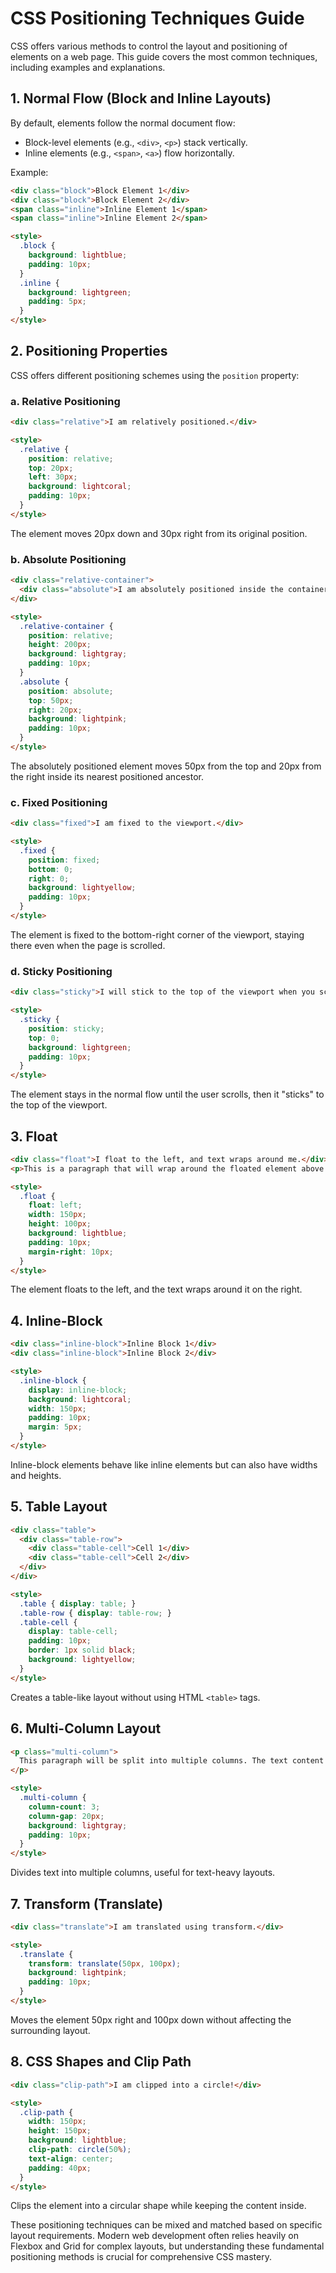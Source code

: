 # CSS Positioning Techniques Guide

CSS offers various methods to control the layout and positioning of elements on a web page. This guide covers the most common techniques, including examples and explanations.

## 1. Normal Flow (Block and Inline Layouts)

By default, elements follow the normal document flow:

- Block-level elements (e.g., `<div>`, `<p>`) stack vertically.
- Inline elements (e.g., `<span>`, `<a>`) flow horizontally.

Example:

```html
<div class="block">Block Element 1</div>
<div class="block">Block Element 2</div>
<span class="inline">Inline Element 1</span>
<span class="inline">Inline Element 2</span>

<style>
  .block {
    background: lightblue;
    padding: 10px;
  }
  .inline {
    background: lightgreen;
    padding: 5px;
  }
</style>
```

## 2. Positioning Properties

CSS offers different positioning schemes using the `position` property:

### a. Relative Positioning

```html
<div class="relative">I am relatively positioned.</div>

<style>
  .relative {
    position: relative;
    top: 20px;
    left: 30px;
    background: lightcoral;
    padding: 10px;
  }
</style>
```

The element moves 20px down and 30px right from its original position.

### b. Absolute Positioning

```html
<div class="relative-container">
  <div class="absolute">I am absolutely positioned inside the container.</div>
</div>

<style>
  .relative-container {
    position: relative;
    height: 200px;
    background: lightgray;
    padding: 10px;
  }
  .absolute {
    position: absolute;
    top: 50px;
    right: 20px;
    background: lightpink;
    padding: 10px;
  }
</style>
```

The absolutely positioned element moves 50px from the top and 20px from the right inside its nearest positioned ancestor.

### c. Fixed Positioning

```html
<div class="fixed">I am fixed to the viewport.</div>

<style>
  .fixed {
    position: fixed;
    bottom: 0;
    right: 0;
    background: lightyellow;
    padding: 10px;
  }
</style>
```

The element is fixed to the bottom-right corner of the viewport, staying there even when the page is scrolled.

### d. Sticky Positioning

```html
<div class="sticky">I will stick to the top of the viewport when you scroll!</div>

<style>
  .sticky {
    position: sticky;
    top: 0;
    background: lightgreen;
    padding: 10px;
  }
</style>
```

The element stays in the normal flow until the user scrolls, then it "sticks" to the top of the viewport.

## 3. Float

```html
<div class="float">I float to the left, and text wraps around me.</div>
<p>This is a paragraph that will wrap around the floated element above.</p>

<style>
  .float {
    float: left;
    width: 150px;
    height: 100px;
    background: lightblue;
    padding: 10px;
    margin-right: 10px;
  }
</style>
```

The element floats to the left, and the text wraps around it on the right.

## 4. Inline-Block

```html
<div class="inline-block">Inline Block 1</div>
<div class="inline-block">Inline Block 2</div>

<style>
  .inline-block {
    display: inline-block;
    background: lightcoral;
    width: 150px;
    padding: 10px;
    margin: 5px;
  }
</style>
```

Inline-block elements behave like inline elements but can also have widths and heights.

## 5. Table Layout

```html
<div class="table">
  <div class="table-row">
    <div class="table-cell">Cell 1</div>
    <div class="table-cell">Cell 2</div>
  </div>
</div>

<style>
  .table { display: table; }
  .table-row { display: table-row; }
  .table-cell {
    display: table-cell;
    padding: 10px;
    border: 1px solid black;
    background: lightyellow;
  }
</style>
```

Creates a table-like layout without using HTML `<table>` tags.

## 6. Multi-Column Layout

```html
<p class="multi-column">
  This paragraph will be split into multiple columns. The text content will flow between the columns, creating a multi-column layout like you see in newspapers or magazines.
</p>

<style>
  .multi-column {
    column-count: 3;
    column-gap: 20px;
    background: lightgray;
    padding: 10px;
  }
</style>
```

Divides text into multiple columns, useful for text-heavy layouts.

## 7. Transform (Translate)

```html
<div class="translate">I am translated using transform.</div>

<style>
  .translate {
    transform: translate(50px, 100px);
    background: lightpink;
    padding: 10px;
  }
</style>
```

Moves the element 50px right and 100px down without affecting the surrounding layout.

## 8. CSS Shapes and Clip Path

```html
<div class="clip-path">I am clipped into a circle!</div>

<style>
  .clip-path {
    width: 150px;
    height: 150px;
    background: lightblue;
    clip-path: circle(50%);
    text-align: center;
    padding: 40px;
  }
</style>
```

Clips the element into a circular shape while keeping the content inside.

These positioning techniques can be mixed and matched based on specific layout requirements. Modern web development often relies heavily on Flexbox and Grid for complex layouts, but understanding these fundamental positioning methods is crucial for comprehensive CSS mastery.